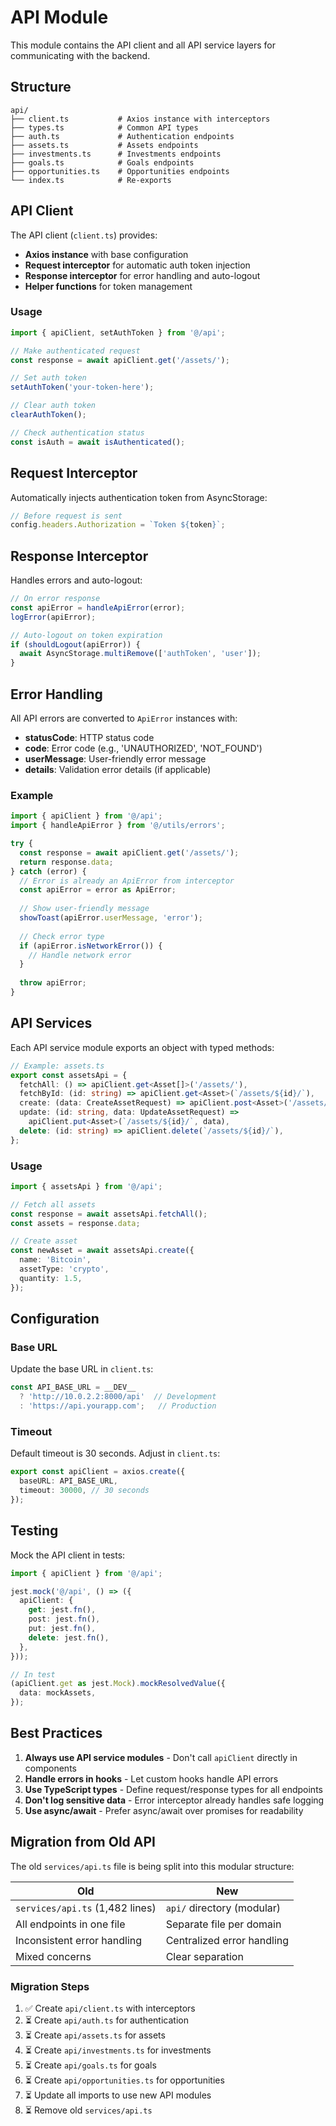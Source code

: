 # API Module

This module contains the API client and all API service layers for communicating with the backend.

## Structure

```
api/
├── client.ts           # Axios instance with interceptors
├── types.ts            # Common API types
├── auth.ts             # Authentication endpoints
├── assets.ts           # Assets endpoints
├── investments.ts      # Investments endpoints
├── goals.ts            # Goals endpoints
├── opportunities.ts    # Opportunities endpoints
└── index.ts            # Re-exports
```

## API Client

The API client (`client.ts`) provides:

- **Axios instance** with base configuration
- **Request interceptor** for automatic auth token injection
- **Response interceptor** for error handling and auto-logout
- **Helper functions** for token management

### Usage

```typescript
import { apiClient, setAuthToken } from '@/api';

// Make authenticated request
const response = await apiClient.get('/assets/');

// Set auth token
setAuthToken('your-token-here');

// Clear auth token
clearAuthToken();

// Check authentication status
const isAuth = await isAuthenticated();
```

## Request Interceptor

Automatically injects authentication token from AsyncStorage:

```typescript
// Before request is sent
config.headers.Authorization = `Token ${token}`;
```

## Response Interceptor

Handles errors and auto-logout:

```typescript
// On error response
const apiError = handleApiError(error);
logError(apiError);

// Auto-logout on token expiration
if (shouldLogout(apiError)) {
  await AsyncStorage.multiRemove(['authToken', 'user']);
}
```

## Error Handling

All API errors are converted to `ApiError` instances with:

- **statusCode**: HTTP status code
- **code**: Error code (e.g., 'UNAUTHORIZED', 'NOT_FOUND')
- **userMessage**: User-friendly error message
- **details**: Validation error details (if applicable)

### Example

```typescript
import { apiClient } from '@/api';
import { handleApiError } from '@/utils/errors';

try {
  const response = await apiClient.get('/assets/');
  return response.data;
} catch (error) {
  // Error is already an ApiError from interceptor
  const apiError = error as ApiError;
  
  // Show user-friendly message
  showToast(apiError.userMessage, 'error');
  
  // Check error type
  if (apiError.isNetworkError()) {
    // Handle network error
  }
  
  throw apiError;
}
```

## API Services

Each API service module exports an object with typed methods:

```typescript
// Example: assets.ts
export const assetsApi = {
  fetchAll: () => apiClient.get<Asset[]>('/assets/'),
  fetchById: (id: string) => apiClient.get<Asset>(`/assets/${id}/`),
  create: (data: CreateAssetRequest) => apiClient.post<Asset>('/assets/', data),
  update: (id: string, data: UpdateAssetRequest) => 
    apiClient.put<Asset>(`/assets/${id}/`, data),
  delete: (id: string) => apiClient.delete(`/assets/${id}/`),
};
```

### Usage

```typescript
import { assetsApi } from '@/api';

// Fetch all assets
const response = await assetsApi.fetchAll();
const assets = response.data;

// Create asset
const newAsset = await assetsApi.create({
  name: 'Bitcoin',
  assetType: 'crypto',
  quantity: 1.5,
});
```

## Configuration

### Base URL

Update the base URL in `client.ts`:

```typescript
const API_BASE_URL = __DEV__
  ? 'http://10.0.2.2:8000/api'  // Development
  : 'https://api.yourapp.com';   // Production
```

### Timeout

Default timeout is 30 seconds. Adjust in `client.ts`:

```typescript
export const apiClient = axios.create({
  baseURL: API_BASE_URL,
  timeout: 30000, // 30 seconds
});
```

## Testing

Mock the API client in tests:

```typescript
import { apiClient } from '@/api';

jest.mock('@/api', () => ({
  apiClient: {
    get: jest.fn(),
    post: jest.fn(),
    put: jest.fn(),
    delete: jest.fn(),
  },
}));

// In test
(apiClient.get as jest.Mock).mockResolvedValue({
  data: mockAssets,
});
```

## Best Practices

1. **Always use API service modules** - Don't call `apiClient` directly in components
2. **Handle errors in hooks** - Let custom hooks handle API errors
3. **Use TypeScript types** - Define request/response types for all endpoints
4. **Don't log sensitive data** - Error interceptor already handles safe logging
5. **Use async/await** - Prefer async/await over promises for readability

## Migration from Old API

The old `services/api.ts` file is being split into this modular structure:

| Old | New |
|-----|-----|
| `services/api.ts` (1,482 lines) | `api/` directory (modular) |
| All endpoints in one file | Separate file per domain |
| Inconsistent error handling | Centralized error handling |
| Mixed concerns | Clear separation |

### Migration Steps

1. ✅ Create `api/client.ts` with interceptors
2. ⏳ Create `api/auth.ts` for authentication
3. ⏳ Create `api/assets.ts` for assets
4. ⏳ Create `api/investments.ts` for investments
5. ⏳ Create `api/goals.ts` for goals
6. ⏳ Create `api/opportunities.ts` for opportunities
7. ⏳ Update all imports to use new API modules
8. ⏳ Remove old `services/api.ts`

